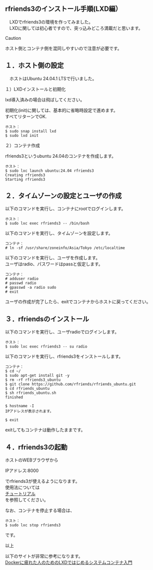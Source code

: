 ## rfriends3のインストール手順(LXD編）  
  
　LXDでrfriends3の環境を作ってみました。    
　LXDに関しては初心者ですので、突っ込みどころ満載だと思います。  
   
> [!CAUTION]
> ホスト側とコンテナ側を混同しやすいので注意が必要です。  
  
## １．ホスト側の設定  
    
　ホストはUbuntu 24.04.1 LTSで行いました。  
  
１）LXDインストールと初期化  
    
lxd導入済みの場合は飛ばしてください。  
  
初期化(init)に関しては、基本的に省略時設定で進めます。  
すべてリターンでOK.  
```
ホスト：  
$ sudo snap install lxd  
$ sudo lxd init   
```  
２）コンテナ作成  
    
rfriends3というubuntu 24.04のコンテナを作成します。  
```  
ホスト：  
$ sudo lxc launch ubuntu:24.04 rfriends3  
Creating rfriends3
Starting rfriends3
```  
## ２．タイムゾーンの設定とユーザの作成  
    
以下のコマンドを実行し、コンテナにrootでログインします。  
```  
ホスト：  
$ sudo lxc exec rfriends3 -- /bin/bash  
```  
  
以下のコマンドを実行し、タイムゾーンを設定します。    
```
コンテナ：    
# ln -sf /usr/share/zoneinfo/Asia/Tokyo /etc/localtime  
``` 
  
以下のコマンドを実行し、ユーザを作成します。  
ユーザはradio、パスワードはpassと仮定します。    
```
コンテナ：    
# adduser radio  
# passwd radio  
# gpasswd -a radio sudo  
# exit  
```  
ユーザの作成が完了したら、exitでコンテナからホストに戻ってください。  
  
## ３．rfriendsのインストール  
    
以下のコマンドを実行し、ユーザradioでログインします。  
```  
ホスト：  
$ sudo lxc exec rfriends3 -- su radio  
```  
  
以下のコマンドを実行し、rfriends3をインストールします。  
```  
コンテナ：  
$ cd ~/
$ sudo apt-get install git -y  
$ rm -rf rfriends3_ubuntu
$ git clone https://github.com/rfriends/rfriends_ubuntu.git
$ cd rfriends_ubuntu  
$ sh rfriends_ubuntu.sh  
finished  
  
$ hostname -I  
IPアドレスが表示されます。  
  
$ exit  
```  
exitしてもコンテナは動作したままです。
    
## ４．rfriends3の起動
  
ホストのWEBブラウザから  
  
IPアドレス:8000  
  
でrfriends3が使えるようになります。  
使用法については  
[チュートリアル](https://github.com/rfriends/rfriends3/wiki/%EF%BC%90%EF%BC%90%EF%BC%8E%E3%83%81%E3%83%A5%E3%83%BC%E3%83%88%E3%83%AA%E3%82%A2%E3%83%AB)   
を参照してください。
  
なお、コンテナを停止する場合は、  
```
ホスト：
$ sudo lxc stop rfriends3
```
です。  
  
以上  
  


以下のサイトが非常に参考になります。  
[Dockerに疲れた人のためのLXDではじめるシステムコンテナ入門](https://speakerdeck.com/devops_vtj/dockernipi-retaren-notamenolxddehazimerusisutemukontenaru-men)
